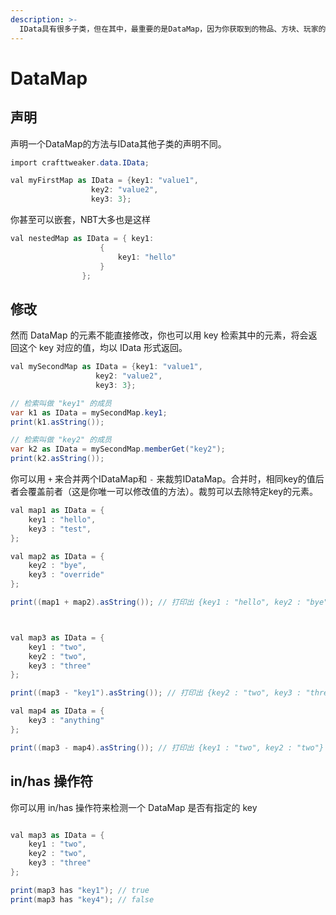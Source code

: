 ```yaml
---
description: >-
  IData具有很多子类，但在其中，最重要的是DataMap，因为你获取到的物品、方块、玩家的NBT都是IData中的DataMap。Map即为映射，与上文的映射数组有些类似，不同的是，值可以是不同的类（其实值都是IData），而key只能为字符串。
---
```


# DataMap


## 声明

声明一个DataMap的方法与IData其他子类的声明不同。

```csharp
import crafttweaker.data.IData;

val myFirstMap as IData = {key1: "value1",
                  key2: "value2",
                  key3: 3};
```

你甚至可以嵌套，NBT大多也是这样

```csharp
val nestedMap as IData = { key1: 
                    {
                        key1: "hello"
                    }
                };
```

## 修改

然而 DataMap 的元素不能直接修改，你也可以用 key 检索其中的元素，将会返回这个 key 对应的值，均以 IData 形式返回。

```csharp
val mySecondMap as IData = {key1: "value1",
                   key2: "value2",
                   key3: 3};

// 检索叫做 "key1" 的成员
var k1 as IData = mySecondMap.key1;
print(k1.asString());

// 检索叫做 "key2" 的成员
var k2 as IData = mySecondMap.memberGet("key2");
print(k2.asString());
```

你可以用 `+` 来合并两个IDataMap和 `-` 来裁剪IDataMap。合并时，相同key的值后者会覆盖前者（这是你唯一可以修改值的方法）。裁剪可以去除特定key的元素。

```csharp
val map1 as IData = {
    key1 : "hello",
    key3 : "test",
};

val map2 as IData = {
    key2 : "bye",
    key3 : "override"
};

print((map1 + map2).asString()); // 打印出 {key1 : "hello", key2 : "bye", key3 : "override"}



val map3 as IData = {
    key1 : "two",
    key2 : "two",
    key3 : "three"
};

print((map3 - "key1").asString()); // 打印出 {key2 : "two", key3 : "three"}

val map4 as IData = {
    key3 : "anything"
};

print((map3 - map4).asString()); // 打印出 {key1 : "two", key2 : "two"}
```

## in/has 操作符

你可以用 in/has 操作符来检测一个 DataMap 是否有指定的 key

```csharp

val map3 as IData = {
    key1 : "two",
    key2 : "two",
    key3 : "three"
};

print(map3 has "key1"); // true
print(map3 has "key4"); // false
```
